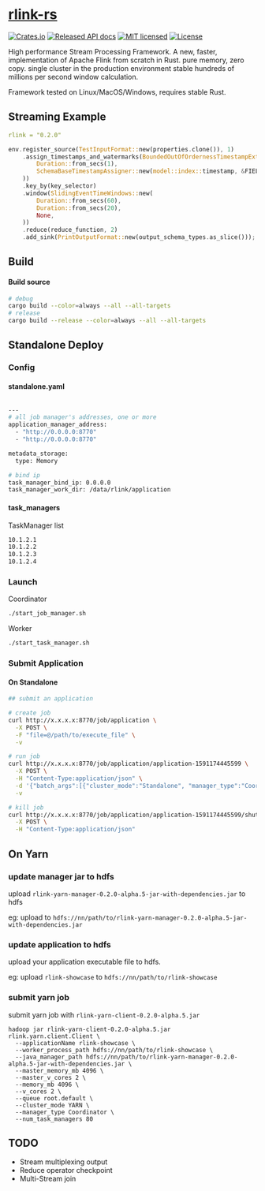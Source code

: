# [rlink-rs](https://rlink.rs)

[![Crates.io](https://img.shields.io/crates/v/rlink?color=blue)](https://crates.io/crates/rlink)
[![Released API docs](https://docs.rs/rlink/badge.svg)](https://docs.rs/rlink-core)
[![MIT licensed](https://img.shields.io/badge/license-MIT-blue.svg)](./LICENSE-MIT)
[![License](https://img.shields.io/badge/License-Apache%202.0-blue.svg)](./LICENSE-APACHE)

High performance Stream Processing Framework. A new, faster, implementation of Apache Flink from scratch in Rust. 
pure memory, zero copy. single cluster in the production environment stable hundreds of millions per second window calculation.

Framework tested on Linux/MacOS/Windows, requires stable Rust.

## Streaming Example

```yaml
rlink = "0.2.0"
```

```rust
env.register_source(TestInputFormat::new(properties.clone()), 1)
    .assign_timestamps_and_watermarks(BoundedOutOfOrdernessTimestampExtractor::new(
        Duration::from_secs(1),
        SchemaBaseTimestampAssigner::new(model::index::timestamp, &FIELD_TYPE),
    ))
    .key_by(key_selector)
    .window(SlidingEventTimeWindows::new(
        Duration::from_secs(60),
        Duration::from_secs(20),
        None,
    ))
    .reduce(reduce_function, 2)
    .add_sink(PrintOutputFormat::new(output_schema_types.as_slice()));
```

## Build
#### Build source
```bash
# debug
cargo build --color=always --all --all-targets
# release
cargo build --release --color=always --all --all-targets
```

## Standalone Deploy
### Config
#### standalone.yaml
```bash

---
# all job manager's addresses, one or more
application_manager_address:
  - "http://0.0.0.0:8770"
  - "http://0.0.0.0:8770"

metadata_storage:
  type: Memory

# bind ip
task_manager_bind_ip: 0.0.0.0
task_manager_work_dir: /data/rlink/application

```
#### task_managers
TaskManager list
```bash
10.1.2.1
10.1.2.2
10.1.2.3
10.1.2.4
```

### Launch
Coordinator
```bash
./start_job_manager.sh
```

Worker
```bash
./start_task_manager.sh
```

### Submit Application 

#### On Standalone
```bash
## submit an application

# create job
curl http://x.x.x.x:8770/job/application \
  -X POST \
  -F "file=@/path/to/execute_file" \
  -v

# run job
curl http://x.x.x.x:8770/job/application/application-1591174445599 \
  -X POST \
  -H "Content-Type:application/json" \
  -d '{"batch_args":[{"cluster_mode":"Standalone", "manager_type":"Coordinator","num_task_managers":"15"}]}' \
  -v

# kill job
curl http://x.x.x.x:8770/job/application/application-1591174445599/shutdown \
  -X POST \
  -H "Content-Type:application/json"
```

## On Yarn

### update manager jar to hdfs
upload `rlink-yarn-manager-0.2.0-alpha.5-jar-with-dependencies.jar` to hdfs

eg: upload to `hdfs://nn/path/to/rlink-yarn-manager-0.2.0-alpha.5-jar-with-dependencies.jar`

### update application to hdfs
upload your application executable file to hdfs.

eg: upload `rlink-showcase` to `hdfs://nn/path/to/rlink-showcase`

### submit yarn job
submit yarn job with `rlink-yarn-client-0.2.0-alpha.5.jar`
```shell
hadoop jar rlink-yarn-client-0.2.0-alpha.5.jar rlink.yarn.client.Client \
  --applicationName rlink-showcase \
  --worker_process_path hdfs://nn/path/to/rlink-showcase \
  --java_manager_path hdfs://nn/path/to/rlink-yarn-manager-0.2.0-alpha.5-jar-with-dependencies.jar \
  --master_memory_mb 4096 \
  --master_v_cores 2 \
  --memory_mb 4096 \
  --v_cores 2 \
  --queue root.default \
  --cluster_mode YARN \
  --manager_type Coordinator \
  --num_task_managers 80
```

## TODO
* Stream multiplexing output
* Reduce operator checkpoint
* Multi-Stream join
